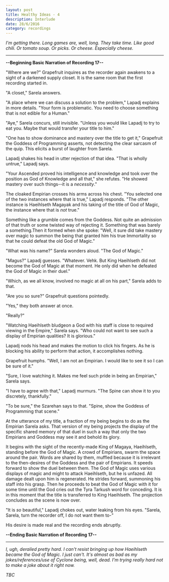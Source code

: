 ```yaml
---
layout: post
title: Healthy Ideas - 4
description: Interlude
date: 28/6/2016
category: recordings
---
```


*I'm getting there. Long games are, well, long. They take time. Like good chili. Or tomato soup. Or picks. Or cheese. Especially cheese.*

---

**--Beginning Basic Narration of Recording 17--**

"Where are we?" Grapefruit inquires as the recorder again awakens to a sight of a darkened supply closet. It is the same room that the first recording started in.

"A closet," Sarela answers.

"A place where we can discuss a solution to the problem," Lapadj explains in more details. "Your form is problematic. You need to choose something that is not edible for a Human."

"Aye," Sarela concurs, still invisible. "Unless you would like Lapadj to try to eat you. Maybe that would transfer your title to him."

"One has to show dominance and mastery over the title to get it," Grapefruit the Goddess of Programming asserts, not detecting the clear sarcasm of the quip. This elicits a burst of laughter from Sarela.

Lapadj shakes his head in utter rejection of that idea. "That is wholly untrue," Lapadj says.

"Your Ascended proved his intelligence and knowledge and took over the position as God of Knowledge and all that," she refutes. "He showed mastery over such things--it is a *necessity*."

The cloaked Empirian crosses his arms across his chest. "You selected one of the two instances where that is true," Lapadj responds. "The other instance is Haeihlseth Magayak and his taking of the title of God of Magic, the instance where that is *not* true."

Something like a grumble comes from the Goddess. Not quite an admission of that truth or some twisted way of rejecting it. Something that was barely a something.Then it formed when she spoke: "Well, it sure did take mastery over magic to summon the being that granted him his true Immortality so that he could defeat the old God of Magic."

"What was his name?" Sarela wonders aloud. "The God of Magic."

"Magus?" Lapadj guesses. "Whatever. Vehk. But King Haeihlseth did not become the God of Magic at that moment. He only did when he defeated the God of Magic in their duel."

"Which, as we all know, involved no magic at all on his part," Sarela adds to that.

"Are you so sure?" Grapefruit questions pointedly.

"Yes," they both answer at once.

"Really?"

"Watching Haeihlseth bludgeon a God with his staff is close to required viewing in the Empire," Sarela says. "Who could not want to see such a display of Empirian qualities? It is glorious."

Lapadj nods his head and makes the motion to click his fingers. As he is blocking his ability to perform that action, it accomplishes nothing.

Grapefruit humphs. "Well, I am not an Empirian. I would like to see it so I can be sure of it."

"Sure, I love watching it. Makes me feel such pride in being an Empirian," Sarela says.

"I have to agree with that," Lapadj murmurs. "The Spine can show it to you discretely, thankfully."

"To be sure," the Szarehan says to that. "Spine, show the Goddess of Programming that scene."

At the utterance of my title, a fraction of my being begins to do as the Empirian Sarela asks. That version of my being projects the display of the specific shared memory of that duel in such a way that only the two Empirians and Goddess may see it and behold its glory.

It begins with the sight of the recently-made King of Magaya, Haeihlseth, standing before the God of Magic. A crowd of Empirians, swarm the space around the pair. Words are shared by them, muffled because it is irrelevant to the then-desires of the Goddess and the pair of Empirians. It speeds forward to show the duel between them. The God of Magic uses various displays of magic and might to attack Haeihlseth, but he is unfazed. All damage dealt upon him is regenerated. He strides forward, summoning his staff into his grasp. Then he proceeds to beat the God of Magic with it for some time until the God cries out the Tyra Tarkush word for conceding. It is in this moment that the title is transferred to King Haeihlseth. The projection concludes as the scene is now over.

"It is *so* beautiful," Lapadj chokes out, water leaking from his eyes. "Sarela, Sarela, turn the recorder off, I do not want them to-"

His desire is made real and the recording ends abruptly.

**--Ending Basic Narration of Recording 17--**

---

*I, ugh, derailed pretty hard. I can't resist bringing up how Haeihlseth became the God of Magic. I just can't. It's almost as bad as my jokes/references/use of Cyclone being, well, dead. I'm trying really hard not to make a joke about it right now.*

*TBC*
